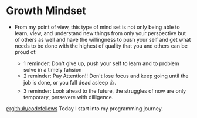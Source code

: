 # **Growth Mindset**


 - From my point of view, this type of mind set is not only being able to learn, view, and understand new things from only your perspective but of others as well and have the willingness to push your self and get what needs to be done with the highest of quality that you and others can be proud of. 
    
    * 1 reminder: Don't give up, push your self to learn and to problem solve in a timely fahsion
    * 2 reminder: Pay Attention!! Don't lose focus and keep going until the job is done, or you fall dead asleep :+1:.
    * 3 reminder: Look ahead to the future, the struggles of now are only temporary, persevere with dilligence.  
 
    
     
     
[@github/codefellows](https://github.com/codefellows) Today I start into my programming journey.

